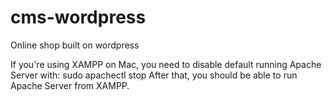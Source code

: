 # cms-wordpress
Online shop built on wordpress

If you're using XAMPP on Mac, you need to disable default running Apache Server with: sudo apachectl stop
After that, you should be able to run Apache Server from XAMPP.
